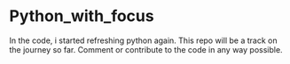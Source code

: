 # Python_with_focus
In the code, i started refreshing python again. This repo will be a track on the journey so far. Comment or contribute to the code in any way possible.
